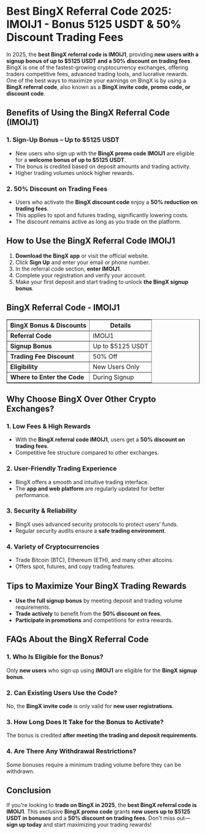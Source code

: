 <h1>Best BingX Referral Code 2025: IMOIJ1 - Bonus 5125 USDT & 50% Discount Trading Fees</h1>

<p>In 2025, the <strong>best BingX referral code is IMOIJ1</strong>, providing <strong>new users with a signup bonus of up to $5125 USDT and a 50% discount on trading fees</strong>. BingX is one of the fastest-growing cryptocurrency exchanges, offering traders competitive fees, advanced trading tools, and lucrative rewards. One of the best ways to maximize your earnings on BingX is by using a <strong>BingX referral code</strong>, also known as a <strong>BingX invite code, promo code, or discount code</strong>.</p>

<h2>Benefits of Using the BingX Referral Code (IMOIJ1)</h2>
<h3>1. Sign-Up Bonus – Up to $5125 USDT</h3>
<ul>
    <li>New users who sign up with the <strong>BingX promo code IMOIJ1</strong> are eligible for a <strong>welcome bonus of up to $5125 USDT</strong>.</li>
    <li>The bonus is credited based on deposit amounts and trading activity.</li>
    <li>Higher trading volumes unlock higher rewards.</li>
</ul>

<h3>2. 50% Discount on Trading Fees</h3>
<ul>
    <li>Users who activate the <strong>BingX discount code</strong> enjoy a <strong>50% reduction on trading fees</strong>.</li>
    <li>This applies to spot and futures trading, significantly lowering costs.</li>
    <li>The discount remains active as long as you trade on the platform.</li>
</ul>

<h2>How to Use the BingX Referral Code IMOIJ1</h2>
<ol>
    <li><strong>Download the BingX app</strong> or visit the official website.</li>
    <li>Click <strong>Sign Up</strong> and enter your email or phone number.</li>
    <li>In the referral code section, <strong>enter IMOIJ1</strong>.</li>
    <li>Complete your registration and verify your account.</li>
    <li>Make your first deposit and start trading to unlock <strong>the BingX signup bonus</strong>.</li>
</ol>

<h2>BingX Referral Code - IMOIJ1</h2>
<table border="1">
    <tr>
        <th>BingX Bonus & Discounts</th>
        <th>Details</th>
    </tr>
    <tr>
        <td><strong>Referral Code</strong></td>
        <td>IMOIJ1</td>
    </tr>
    <tr>
        <td><strong>Signup Bonus</strong></td>
        <td>Up to $5125 USDT</td>
    </tr>
    <tr>
        <td><strong>Trading Fee Discount</strong></td>
        <td>50% Off</td>
    </tr>
    <tr>
        <td><strong>Eligibility</strong></td>
        <td>New Users Only</td>
    </tr>
    <tr>
        <td><strong>Where to Enter the Code</strong></td>
        <td>During Signup</td>
    </tr>
</table>

<h2>Why Choose BingX Over Other Crypto Exchanges?</h2>
<h3>1. Low Fees & High Rewards</h3>
<ul>
    <li>With the <strong>BingX referral code IMOIJ1</strong>, users get a <strong>50% discount on trading fees</strong>.</li>
    <li>Competitive fee structure compared to other exchanges.</li>
</ul>

<h3>2. User-Friendly Trading Experience</h3>
<ul>
    <li>BingX offers a smooth and intuitive trading interface.</li>
    <li>The <strong>app and web platform</strong> are regularly updated for better performance.</li>
</ul>

<h3>3. Security & Reliability</h3>
<ul>
    <li>BingX uses advanced security protocols to protect users’ funds.</li>
    <li>Regular security audits ensure a <strong>safe trading environment</strong>.</li>
</ul>

<h3>4. Variety of Cryptocurrencies</h3>
<ul>
    <li>Trade Bitcoin (BTC), Ethereum (ETH), and many other altcoins.</li>
    <li>Offers spot, futures, and copy trading features.</li>
</ul>

<h2>Tips to Maximize Your BingX Trading Rewards</h2>
<ul>
    <li><strong>Use the full signup bonus</strong> by meeting deposit and trading volume requirements.</li>
    <li><strong>Trade actively</strong> to benefit from the <strong>50% discount on fees</strong>.</li>
    <li><strong>Participate in promotions</strong> and competitions for extra rewards.</li>
</ul>

<h2>FAQs About the BingX Referral Code</h2>
<h3>1. Who Is Eligible for the Bonus?</h3>
<p>Only <strong>new users</strong> who sign up using <strong>IMOIJ1</strong> are eligible for the <strong>BingX signup bonus</strong>.</p>

<h3>2. Can Existing Users Use the Code?</h3>
<p>No, the <strong>BingX invite code</strong> is only valid for <strong>new user registrations</strong>.</p>

<h3>3. How Long Does It Take for the Bonus to Activate?</h3>
<p>The bonus is credited <strong>after meeting the trading and deposit requirements</strong>.</p>

<h3>4. Are There Any Withdrawal Restrictions?</h3>
<p>Some bonuses require a minimum trading volume before they can be withdrawn.</p>

<h2>Conclusion</h2>
<p>If you're looking to <strong>trade on BingX in 2025</strong>, the <strong>best BingX referral code is IMOIJ1</strong>. This exclusive <strong>BingX promo code</strong> grants <strong>new users up to $5125 USDT in bonuses</strong> and a <strong>50% discount on trading fees</strong>. Don't miss out—<strong>sign up today</strong> and start maximizing your trading rewards!</p>
